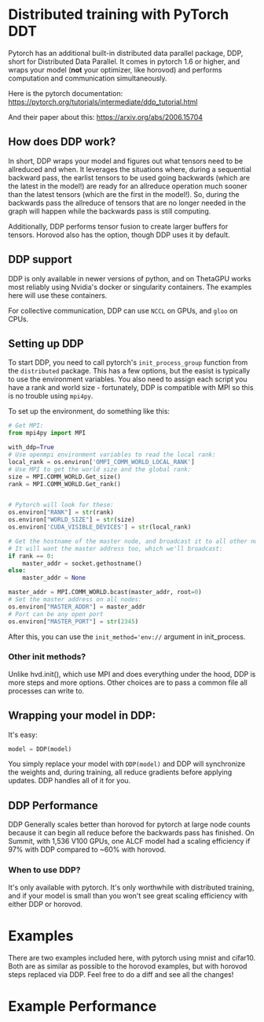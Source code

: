 # Distributed training with PyTorch DDT

Pytorch has an additional built-in distributed data parallel package, DDP, short for Distributed Data Parallel.  It comes in pytorch 1.6 or higher, and wraps your model (__not__ your optimizer, like horovod) and performs computation and communication simultaneously.

Here is the pytorch documentation:
https://pytorch.org/tutorials/intermediate/ddp_tutorial.html

And their paper about this:
https://arxiv.org/abs/2006.15704

## How does DDP work?

In short, DDP wraps your model and figures out what tensors need to be allreduced
and when.  It leverages the situations where, during a sequential backward pass, the earlist tensors to be used going backwards (which are the latest in the model!) are ready for an allreduce operation much sooner than the latest tensors (which are the first in the model!).  So, during the backwards pass the allreduce of tensors that are no longer needed in the graph will happen while the backwards pass is still computing.

Additionally, DDP performs tensor fusion to create larger buffers for tensors.  Horovod also has the option, though DDP uses it by default.

## DDP support

DDP is only available in newer versions of python, and on ThetaGPU works most reliably using Nvidia's docker or singularity containers.  The examples here will use these containers.

For collective communication, DDP can use `NCCL` on GPUs, and `gloo` on CPUs.

## Setting up DDP

To start DDP, you need to call pytorch's `init_process_group` function from the `distributed` package.  This has a few options, but the easist is typically to use the environment variables.  You also need to assign each script you have a rank and world size - fortunately, DDP is compatible with MPI so this is no trouble using `mpi4py`.

To set up the environment, do something like this:

```python
# Get MPI:
from mpi4py import MPI

with_ddp=True
# Use openmpi environment variables to read the local rank:
local_rank = os.environ['OMPI_COMM_WORLD_LOCAL_RANK']
# Use MPI to get the world size and the global rank:
size = MPI.COMM_WORLD.Get_size()
rank = MPI.COMM_WORLD.Get_rank()


# Pytorch will look for these:
os.environ["RANK"] = str(rank)
os.environ["WORLD_SIZE"] = str(size)
os.environ['CUDA_VISIBLE_DEVICES'] = str(local_rank)

# Get the hostname of the master node, and broadcast it to all other nodes
# It will want the master address too, which we'll broadcast:
if rank == 0:
    master_addr = socket.gethostname()
else:
    master_addr = None

master_addr = MPI.COMM_WORLD.bcast(master_addr, root=0)
# Set the master address on all nodes:
os.environ["MASTER_ADDR"] = master_addr
# Port can be any open port
os.environ["MASTER_PORT"] = str(2345)
```

After this, you can use the `init_method='env://` argument in init_process.

### Other init methods?

Unlike hvd.init(), which use MPI and does everything under the hood, DDP is more steps and more options.  Other choices are to pass a common file all processes can write to.


## Wrapping your model in DDP:

It's easy:
```python
model = DDP(model)
```

You simply replace your model with `DDP(model)` and DDP will synchronize the weights and, during training, all reduce gradients before applying updates.  DDP handles all of it for you.

## DDP Performance

DDP Generally scales better than horovod for pytorch at large node counts because it can begin all reduce before the backwards pass has finished.  On Summit, with 1,536 V100 GPUs, one ALCF model had a scaling efficiency if 97% with DDP compared to ~60% with horovod.

### When to use DDP?

It's only available with pytorch.  It's only worthwhile with distributed training, and if your model is small than you won't see great scaling efficiency with either DDP or horovod.

# Examples

There are two examples included here, with pytorch using mnist and cifar10.  Both are as similar as possible to the horovod examples, but with horovod steps replaced via DDP.  Feel free to do a diff and see all the changes!


# Example Performance
